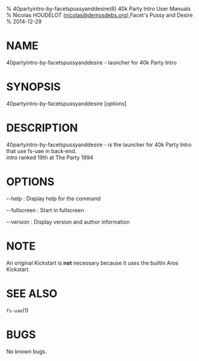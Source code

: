 % 40partyintro-by-facetspussyanddesire(6) 40k Party Intro User Manuals
% Nicolas HOUDELOT (nicolas@demosdebs.org),Facet's Pussy and Desire
% 2014-12-29

# NAME
40partyintro-by-facetspussyanddesire - launcher for 40k Party Intro

# SYNOPSIS
40partyintro-by-facetspussyanddesire [*options*]

# DESCRIPTION
40partyintro-by-facetspussyanddesire - is the launcher for 40k Party Intro that use fs-uae in back-end.  
intro ranked 19th at The Party 1994

# OPTIONS
\--help
:   Display help for the command

\--fullscreen
:   Start in fullscreen

\--version
:   Display version and author information

# NOTE
An original Kickstart is **not** necessary because it uses the builtin Aros Kickstart.

# SEE ALSO
`fs-uae`(1)

# BUGS
No known bugs.
